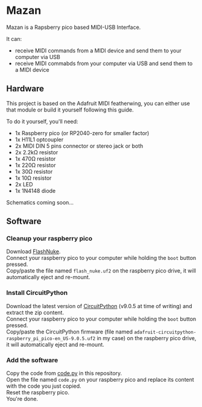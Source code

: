 # Mazan

Mazan is a Rapsberry pico based MIDI-USB Interface.

It can:
- receive MIDI commands from a MIDI device and send them to your computer via USB
- receive MIDI commabds from your computer via USB and send them to a MIDI device

## Hardware

This project is based on the Adafruit MIDI featherwing, you can either use that module or build it yourself following this guide.

To do it yourself, you'll need:
- 1x Raspberry pico (or RP2040-zero for smaller factor)
- 1x H11L1 optcoupler
- 2x MIDI DIN 5 pins connector or stereo jack or both
- 2x 2.2kΩ resistor
- 1x 470Ω resistor
- 1x 220Ω resistor
- 1x 30Ω resistor
- 1x 10Ω resistor
- 2x LED
- 1x 1N4148 diode

Schematics coming soon...

## Software

### Cleanup your raspberry pico

Download [FlashNuke](https://github.com/dwelch67/raspberrypi-pico/blob/main/flash_nuke.uf2).  
Connect your raspberry pico to your computer while holding the `boot` button pressed.  
Copy/paste the file named `flash_nuke.uf2` on the raspberry pico drive, it will automatically eject and re-mount.

### Install CircuitPython

Download the latest version of [CircuitPython](https://circuitpython.org/board/raspberry_pi_pico/) (v9.0.5 at time of writing) and extract the zip content.  
Connect your raspberry pico to your computer while holding the `boot` button pressed.  
Copy/paste the CircuitPython firmware (file named `adafruit-circuitpython-raspberry_pi_pico-en_US-9.0.5.uf2` in my case) on the raspberry pico drive, it will automatically eject and re-mount.

### Add the software

Copy the code from [code.py](./code.py) in this repository.  
Open the file named `code.py` on your raspberry pico and replace its content with the code you just copied.  
Reset the raspberry pico.  
You're done.

